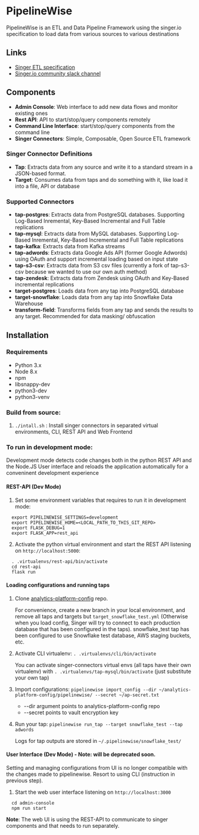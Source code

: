 # PipelineWise
PipelineWise is an ETL and Data Pipeline Framework using the singer.io specification to load data from various sources to various destinations

## Links

* [Singer ETL specification](https://github.com/singer-io/getting-started/blob/master/docs/SPEC.md)
* [Singer.io community slack channel](https://singer-slackin.herokuapp.com/)

## Components

* **Admin Console**: Web interface to add new data flows and monitor existing ones
* **Rest API**: API to start/stop/query components remotely
* **Command Line Interface**: start/stop/query components from the command line
* **Singer Connectors**: Simple, Composable, Open Source ETL framework 
 
### Singer Connector Definitions
* **Tap**: Extracts data from any source and write it to a standard stream in a JSON-based format.
* **Target**: Consumes data from taps and do something with it, like load it into a file, API or database

### Supported Connectors
* **tap-postgres**: Extracts data from PostgreSQL databases. Supporting Log-Based Inremental, Key-Based Incremental and Full Table replications
* **tap-mysql**: Extracts data from MySQL databases. Supporting Log-Based Inremental, Key-Based Incremental and Full Table replications
* **tap-kafka**: Extracts data from Kafka streams
* **tap-adwords**: Extracts data Google Ads API (former Google Adwords) using OAuth and support incremental loading based on input state
* **tap-s3-csv**: Extracts data from S3 csv files (currently a fork of tap-s3-csv because we wanted to use our own auth method)
* **tap-zendesk**: Extracts data from Zendesk using OAuth and Key-Based incremental replications
* **target-postgres**: Loads data from any tap into PostgreSQL database
* **target-snowflake**: Loads data from any tap into Snowflake Data Warehouse
* **transform-field**: Transforms fields from any tap and sends the results to any target. Recommended for data masking/ obfuscation

## Installation

### Requirements
* Python 3.x
* Node 8.x
* npm
* libsnappy-dev
* python3-dev
* python3-venv

### Build from source:
1. `./intall.sh` : Install singer connectors in separated virtual environments, CLI, REST API and Web Frontend

### To run in development mode:

Development mode detects code changes both in the python REST API and the Node.JS User interface and reloads the application automatically for a conveninent development experience

#### REST-API (Dev Mode)

1. Set some environment variables that requires to run it in development mode:
```
  export PIPELINEWISE_SETTINGS=development
  export PIPELINEWISE_HOME=<LOCAL_PATH_TO_THIS_GIT_REPO>
  export FLASK_DEBUG=1
  export FLASK_APP=rest_api
```

2. Activate the python virtual environment and start the REST API listening on `http://localhost:5000`: 
```
  . .virtualenvs/rest-api/bin/activate
  cd rest-api
  flask run
```

#### Loading configurations and running taps

1. Clone [analytics-platform-config](https://github.com/transferwise/analytics-platform-config) repo.

    For convenience, create a new branch in your local environment, and remove all taps and targets but `target_snowflake_test.yml` (Otherwise when you load config, Singer will try to connect to each production database that has been configured in the taps).
snowflake_test tap has been configured to use Snowflake test database, AWS staging buckets, etc.

2. Activate CLI virtualenv: `. .virtualenvs/cli/bin/activate`

    You can activate singer-connectors virtual envs (all taps have their own virtualenv) with `. .virtualenvs/tap-mysql/bin/activate` (just substitute your own tap)

3. Import configurations:  `pipelinewise import_config --dir ~/analytics-platform-config/pipelinewise/ --secret ~/ap-secret.txt`
    - --dir argument points to analytics-platform-config repo
    - --secret points to vault encryption key

4. Run your tap: `pipelinewise run_tap --target snowflake_test --tap adwords`

    Logs for tap outputs are stored in `~/.pipelinewise/snowflake_test/`


#### User Interface (Dev Mode) - Note: will be deprecated soon.

Setting and managing configurations from UI is no longer compatible with the changes made to pipelinewise. Resort to using CLI (instruction in previous step).

1. Start the web user interface listening on `http://localhost:3000`
```
  cd admin-console
  npm run start
```

**Note**: The web UI is using the REST-API to communicate to singer components and that needs to run separately.
